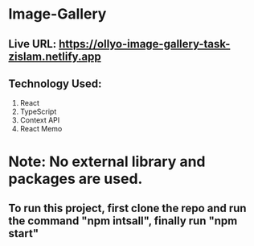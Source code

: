# Image-Gallery

## Live URL: https://ollyo-image-gallery-task-zislam.netlify.app

## Technology Used: 
1. React
2. TypeScript
3. Context API
4. React Memo

# Note: No external library and packages are used. 

## To run this project, first clone the repo and run the command "npm intsall", finally run "npm start"
